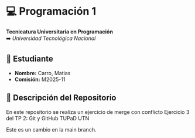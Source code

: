 # 💻 Programación 1
**Tecnicatura Universitaria en Programación**  
➡️ *Universidad Tecnológica Nacional*  

## 👾 Estudiante  
- **Nombre:** Carro, Matias   
- **Comisión:** M2025-11

## 💾 Descripción del Repositorio  
En este repositorio se realiza un ejercicio de merge con conflicto
Ejercicio 3 del TP 2: Git y GitHub
TUPaD UTN 

Este es un cambio en la main branch.